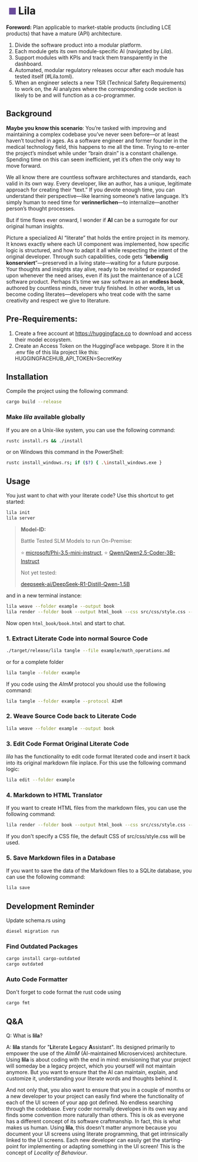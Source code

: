 # <span style="display:inline-block;width:18px;height:18px;background-color:#6A4C9C;margin-left:8px;"></span> Lila

**Foreword:** Plan applicable to market-stable products (including LCE products) that have a mature (API) architecture.

1. Divide the software product into a modular platform.
2. Each module gets its own module-specific AI (navigated by *Lila*).
3. Support modules with KPIs and track them transparently in the dashboard.
4. Automated, modular regulatory releases occur after each module has tested itself (#Lila.toml).
5. When an engineer selects a new TSR (Technical Safety Requirements) to work on, the AI analyzes where the corresponding code section is likely to be and will function as a co-programmer.


## Background

**Maybe you know this scenario**: You’re tasked with improving and maintaining a complex codebase you’ve never seen before—or at least haven’t touched in ages. As a software engineer and former founder in the medical technology field, this happens to me all the time. Trying to re-enter the project’s mindset while under “brain drain” is a constant challenge. Spending time on this can seem inefficient, yet it’s often the only way to move forward.

We all know there are countless software architectures and standards, each valid in its own way. Every developer, like an author, has a unique, legitimate approach for creating their “text.” If you devote enough time, you can understand their perspective—like learning someone’s native language. It’s simply human to need time for **verinnerlichen**—to internalize—another person’s thought processes.

But if time flows ever onward, I wonder if **AI** can be a surrogate for our original human insights.

Picture a specialized AI “literate” that holds the entire project in its memory. It knows exactly where each UI component was implemented, how specific logic is structured, and how to adapt it all while respecting the intent of the original developer. Through such capabilities, code gets “**lebendig konserviert**”—preserved in a living state—waiting for a future purpose. Your thoughts and insights stay alive, ready to be revisited or expanded upon whenever the need arises, even if its just the maintenance of a LCE software product. Perhaps it’s time we saw software as an **endless book**, authored by countless minds, never truly finished. In other words, let us become coding literates—developers who treat code with the same creativity and respect we give to literature.


## Pre-Requirements:

1. Create a free account at https://huggingface.co to download and access their model ecosystem.
2. Create an Access Token on the HuggingFace webpage. Store it in the .env file of this lila project like this: HUGGINGFACEHUB_API_TOKEN=SecretKey


## Installation

Compile the project using the following command:

```bash
cargo build --release
```


### Make *lila* available globally

If you are on a Unix-like system, you can use the following command:

```bash
rustc install.rs && ./install
```

or on Windows this command in the PowerShell:

```bash
rustc install_windows.rs; if ($?) { .\install_windows.exe }
```


## Usage

You just want to chat with your literate code? Use this shortcut to get started:

```bash
lila init
lila server
```


> **Model-ID:**
>
> Battle Tested SLM Models to run On-Premise:
>
> ⭐ [microsoft/Phi-3.5-mini-instruct](https://huggingface.co/microsoft/Phi-3.5-mini-instruct), ⭐ [Qwen/Qwen2.5-Coder-3B-Instruct](https://huggingface.co/Qwen/Qwen2.5-Coder-3B-Instruct)
>
> Not yet tested:
>
> [deepseek-ai/DeepSeek-R1-Distill-Qwen-1.5B](https://huggingface.co/deepseek-ai/DeepSeek-R1-Distill-Qwen-1.5B)

and in a new terminal instance:


```bash
lila weave --folder example --output book
lila render --folder book --output html_book --css src/css/style.css --mermaid src/js/mermaid.min.js --book-render
```

Now open ```html_book/book.html``` and start to chat.


### 1. Extract Literate Code into normal Source Code

```bash
./target/release/lila tangle --file example/math_operations.md
```

or for a complete folder

```bash
lila tangle --folder example
```

If you code using the *AImM* protocol you should use the following command:

```bash
lila tangle --folder example --protocol AImM
```


### 2. Weave Source Code back to Literate Code

```bash
lila weave --folder example --output book
```


### 3. Edit Code Format Original Literate Code

*lila* has the functionality to edit code format literated code and insert it back into its original markdown file inplace.
For this use the following command logic:

```bash
lila edit --folder example
```

### 4. Markdown to HTML Translator

If you want to create HTML files from the markdown files, you can use the following command:

```bash
lila render --folder book --output html_book --css src/css/style.css --mermaid src/js/mermaid.min.js --book-render
```

If you don't specify a CSS file, the default CSS of src/css/style.css will be used.

### 5. Save Markdown files in a Database

If you want to save the data of the Markdown files to a SQLite database, you can use the following command:

```bash
lila save
```





## Development Reminder

Update schema.rs using

```bash
diesel migration run
```

### Find Outdated Packages

```bash
cargo install cargo-outdated
cargo outdated
```

### Auto Code Formatter

Don't forget to code format the rust code using

```bash
cargo fmt
```


## Q&A

Q: What is **lila**?

A: **lila** stands for "**Li**terate **L**egacy **A**ssistant". Its designed primarily to empower the use of the *AImM* (AI-maintained Microservices) architecture.
Using **lila** is about coding with the end in mind: envisioning that your project will someday be a legacy project, which you yourself will not maintain anymore. But you want to ensure that the AI can maintain, explain, and customize it, understanding your literate words and thoughts behind it.

And not only that, you also want to ensure that you in a couple of months or a new developer to your project can easily find where the functionality of each of the UI screen of your app got defined. No endless searching through the codebase. Every coder normally developes in its own way and finds some convention more naturally than others. This is ok as everyone has a different concept of its software craftmanship. In fact, this is what makes us human. Using **lila**, this doesn't matter anymore because you document your UI screens using literate programming, that get intrinsically linked to the UI screens. Each new developer can easily get the starting-point for implementing or adapting something in the UI screen! This is the concept of *Locality of Behaviour*.
